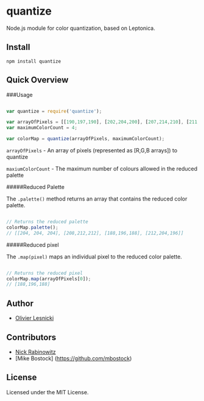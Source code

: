 quantize
========

Node.js module for color quantization, based on Leptonica.

Install
-------

	npm install quantize

Quick Overview
--------------

###Usage

`````javascript

var quantize = require('quantize');

var arrayOfPixels = [[190,197,190], [202,204,200], [207,214,210], [211,214,211], [205,207,207]];
var maximumColorCount = 4;

var colorMap = quantize(arrayOfPixels, maximumColorCount);


`````

`arrayOfPixels` - An array of pixels (represented as [R,G,B arrays]) to quantize

`maxiumColorCount` - The maximum number of colours allowed in the reduced palette

#####Reduced Palette

The `.palette()` method returns an array that contains the reduced color palette.

`````javascript

// Returns the reduced palette
colorMap.palette(); 
// [[204, 204, 204], [208,212,212], [188,196,188], [212,204,196]]


`````

#####Reduced pixel

The `.map(pixel)` maps an individual pixel to the reduced color palette.

`````javascript

// Returns the reduced pixel
colorMap.map(arrayOfPixels[0]);
// [188,196,188]

`````

Author
------

* [Olivier Lesnicki](https://github.com/olivierlesnicki)

Contributors
------------

* [Nick Rabinowitz](https://github.com/nrabinowitz)
* [Mike Bostock] (https://github.com/mbostock)

License
-------

Licensed under the MIT License.